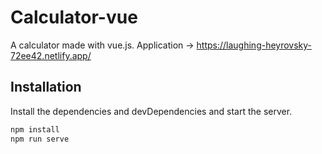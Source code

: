 # Calculator-vue

A calculator made with vue.js.
Application -> https://laughing-heyrovsky-72ee42.netlify.app/

## Installation
Install the dependencies and devDependencies and start the server.

```sh
npm install
npm run serve
```
